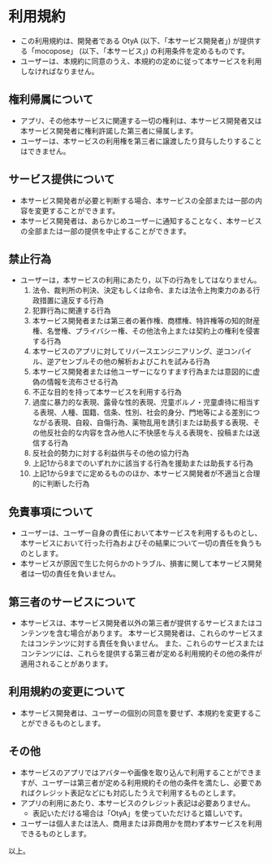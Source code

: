 # 利用規約
- この利用規約は、開発者である OtyA (以下、「本サービス開発者」) が提供する「mocopose」 (以下、「本サービス」) の利用条件を定めるものです。
- ユーザーは、本規約に同意のうえ、本規約の定めに従って本サービスを利用しなければなりません。


## 権利帰属について
- アプリ、その他本サービスに関連する一切の権利は、本サービス開発者又は本サービス開発者に権利許諾した第三者に帰属します。
- ユーザーは、本サービスの利用権を第三者に譲渡したり貸与したりすることはできません。


## サービス提供について
- 本サービス開発者が必要と判断する場合、本サービスの全部または一部の内容を変更することができます。
- 本サービス開発者は、あらかじめユーザーに通知することなく、本サービスの全部または一部の提供を中止することができます。


## 禁止行為
- ユーザーは，本サービスの利用にあたり，以下の行為をしてはなりません。
   1. 法令、裁判所の判決、決定もしくは命令、または法令上拘束力のある行政措置に違反する行為
   2. 犯罪行為に関連する行為
   3. 本サービス開発者または第三者の著作権、商標権、特許権等の知的財産権、名誉権、プライバシー権、その他法令上または契約上の権利を侵害する行為
   4. 本サービスのアプリに対してリバースエンジニアリング、逆コンパイル、逆アセンブルその他の解析およびこれを試みる行為
   5. 本サービス開発者または他ユーザーになりすます行為または意図的に虚偽の情報を流布させる行為
   6. 不正な目的を持って本サービスを利用する行為
   7. 過度に暴力的な表現、露骨な性的表現、児童ポルノ・児童虐待に相当する表現、人種、国籍、信条、性別、社会的身分、門地等による差別につながる表現、自殺、自傷行為、薬物乱用を誘引または助長する表現、その他反社会的な内容を含み他人に不快感を与える表現を、投稿または送信する行為
   8. 反社会的勢力に対する利益供与その他の協力行為
   9. 上記1から8までのいずれかに該当する行為を援助または助長する行為
   10. 上記1から9までに定めるもののほか、本サービス開発者が不適当と合理的に判断した行為


## 免責事項について
- ユーザーは、ユーザー自身の責任において本サービスを利用するものとし、本サービスにおいて行った行為およびその結果について一切の責任を負うものとします。
- 本サービスが原因で生じた何らかのトラブル、損害に関して本サービス開発者は一切の責任を負いません。


## 第三者のサービスについて
- 本サービスは、本サービス開発者以外の第三者が提供するサービスまたはコンテンツを含む場合があります。
  本サービス開発者は、これらのサービスまたはコンテンツに対する責任を負いません。
  また、これらのサービスまたはコンテンツには、これらを提供する第三者が定める利用規約その他の条件が適用されることがあります。


## 利用規約の変更について
- 本サービス開発者は、ユーザーの個別の同意を要せず、本規約を変更することができるものとします。


## その他
- 本サービスのアプリではアバターや画像を取り込んで利用することができますが、ユーザーは第三者が定める利用規約その他の条件を満たし、必要であればクレジット表記などにも対応したうえで利用するものとします。
- アプリの利用にあたり、本サービスのクレジット表記は必要ありません。
   - 表記いただける場合は「OtyA」を使っていただけると嬉しいです。
- ユーザーは個人または法人、商用または非商用かを問わず本サービスを利用できるものとします。


以上。